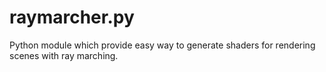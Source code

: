 # raymarcher.py
Python module which provide easy way to generate shaders for rendering scenes with ray marching.
